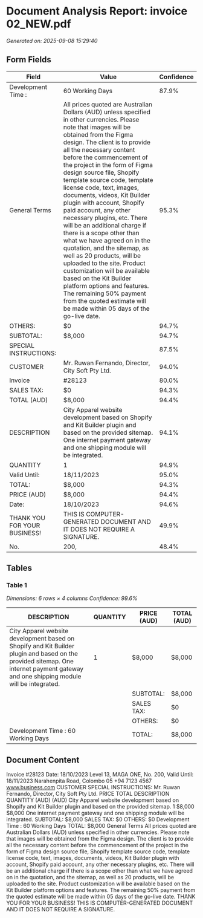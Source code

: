 # Document Analysis Report: invoice 02_NEW.pdf

*Generated on: 2025-09-08 15:29:40*

## Form Fields


| Field | Value | Confidence |
|-------|-------|------------|
| Development Time : | 60 Working Days | 87.9% |
| General Terms | All prices quoted are Australian Dollars (AUD) unless specified in other currencies. Please note that images will be obtained from the Figma design. The client is to provide all the necessary content before the commencement of the project in the form of Figma design source file, Shopify template source code, template license code, text, images, documents, videos, Kit Builder plugin with account, Shopify paid account, any other necessary plugins, etc. There will be an additional charge if there is a scope other than what we have agreed on in the quotation, and the sitemap, as well as 20 products, will be uploaded to the site. Product customization will be available based on the Kit Builder platform options and features. The remaining 50% payment from the quoted estimate will be made within 05 days of the go-live date. | 95.3% |
| OTHERS: | $0 | 94.7% |
| SUBTOTAL: | $8,000 | 94.7% |
| SPECIAL INSTRUCTIONS: |  | 87.5% |
| CUSTOMER | Mr. Ruwan Fernando, Director, City Soft Pty Ltd. | 94.0% |
| Invoice | #28123 | 80.0% |
| SALES TAX: | $0 | 94.3% |
| TOTAL (AUD) | $8,000 | 94.4% |
| DESCRIPTION | City Apparel website development based on Shopify and Kit Builder plugin and based on the provided sitemap. One internet payment gateway and one shipping module will be integrated. | 94.1% |
| QUANTITY | 1 | 94.9% |
| Valid Until: | 18/11/2023 | 95.0% |
| TOTAL: | $8,000 | 94.3% |
| PRICE (AUD) | $8,000 | 94.4% |
| Date: | 18/10/2023 | 94.6% |
| THANK YOU FOR YOUR BUSINESS! | THIS IS COMPUTER-GENERATED DOCUMENT AND IT DOES NOT REQUIRE A SIGNATURE. | 49.9% |
| No. | 200, | 48.4% |

## Tables


### Table 1
*Dimensions: 6 rows × 4 columns*
*Confidence: 99.6%*

| DESCRIPTION | QUANTITY | PRICE (AUD) | TOTAL (AUD) |
|---|---|---|---|
| City Apparel website development based on Shopify and Kit Builder plugin and based on the provided sitemap. One internet payment gateway and one shipping module will be integrated. | 1 | $8,000 | $8,000 |
|  |  | SUBTOTAL: | $8,000 |
|  |  | SALES TAX: | $0 |
|  |  | OTHERS: | $0 |
| Development Time : 60 Working Days |  | TOTAL: | $8,000 |

## Document Content

Invoice #28123
Date: 18/10/2023
Level 13, MAGA ONE, No. 200,
Valid Until: 18/11/2023
Narahenpita Road,
Colombo 05
+94 7123 4567
www.business.com
CUSTOMER
SPECIAL INSTRUCTIONS:
Mr. Ruwan Fernando,
Director,
City Soft Pty Ltd.
PRICE
TOTAL
DESCRIPTION
QUANTITY
(AUD)
(AUD)
City Apparel website development based on
Shopify and Kit Builder plugin and based on the
provided sitemap.
1
$8,000
$8,000
One internet payment gateway and one shipping
module will be integrated.
SUBTOTAL:
$8,000
SALES TAX:
$0
OTHERS:
$0
Development Time : 60 Working Days
TOTAL:
$8,000
General Terms
All prices quoted are Australian Dollars (AUD) unless specified in other currencies.
Please note that images will be obtained from the Figma design.
The client is to provide all the necessary content before the commencement of the project in the form of Figma
design source file, Shopify template source code, template license code, text, images, documents, videos, Kit
Builder plugin with account, Shopify paid account, any other necessary plugins, etc.
There will be an additional charge if there is a scope other than what we have agreed on in the quotation, and
the sitemap, as well as 20 products, will be uploaded to the site.
Product customization will be available based on the Kit Builder platform options and features.
The remaining 50% payment from the quoted estimate will be made within 05 days of the go-live date.
THANK YOU FOR YOUR BUSINESS!
THIS IS COMPUTER-GENERATED DOCUMENT AND IT DOES NOT REQUIRE A SIGNATURE.
